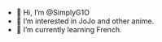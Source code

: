 - 👋 Hi, I’m @SimplyG1O
- 👀 I’m interested in JoJo and other anime.
- 🌱 I’m currently learning French.

<!---
SimplyG1O/SimplyG1O is a ✨ special ✨ repository because its `README.md` (this file) appears on your GitHub profile.
You can click the Preview link to take a look at your changes.
--->
